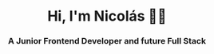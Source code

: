 <h1 align="center"> Hi, I'm Nicolás 🙋‍♂</h1>
<h3 align="center">A Junior Frontend Developer and future Full Stack</h3>
